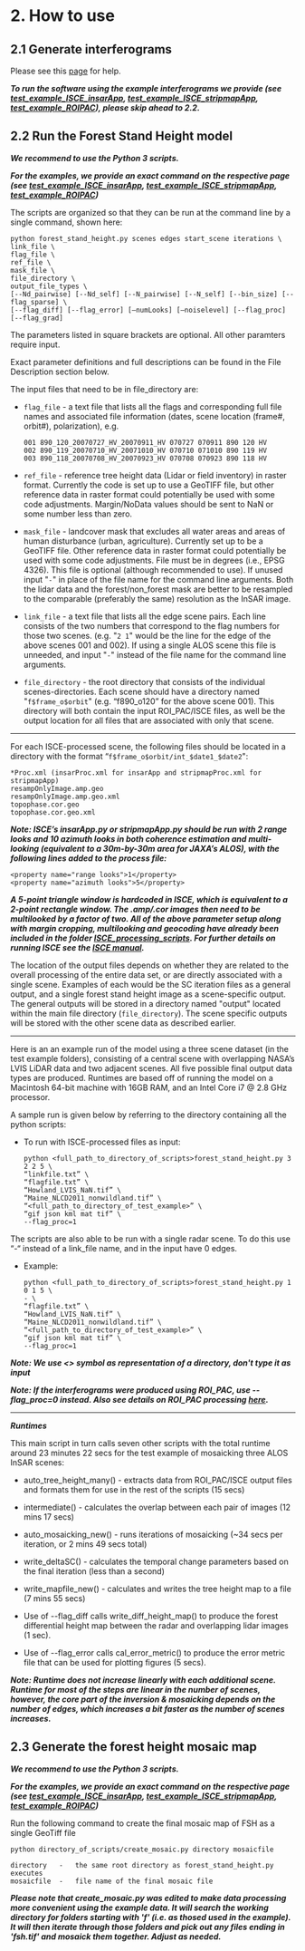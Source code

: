 # 2. How to use

## 2.1 Generate interferograms

Please see this [page](./isce_preprocessing.md) for help. 

***To run the software using the example interferograms we provide (see [test_example_ISCE_insarApp](./test_example_ISCE_insarApp.md), [test_example_ISCE_stripmapApp](./test_example_ISCE_stripmapApp.md), [test_example_ROIPAC](./test_example_ROIPAC.md)), please skip ahead to 2.2.***

## 2.2 Run the Forest Stand Height model

***We recommend to use the Python 3 scripts.***

***For the examples, we provide an exact command on the respective page (see [test_example_ISCE_insarApp](./test_example_ISCE_insarApp.md), [test_example_ISCE_stripmapApp](./test_example_ISCE_stripmapApp.md), [test_example_ROIPAC](./test_example_ROIPAC.md))***

The scripts are organized so that they can be run at the command line by a single command, shown here:

	python forest_stand_height.py scenes edges start_scene iterations \
	link_file \
	flag_file \
	ref_file \
	mask_file \
	file_directory \
	output_file_types \
	[--Nd_pairwise] [--Nd_self] [--N_pairwise] [--N_self] [--bin_size] [--flag_sparse] \
	[--flag_diff] [--flag_error] [—numLooks] [—noiselevel] [--flag_proc] [--flag_grad]
	
The parameters listed in square brackets are optional. All other paramters require input.

Exact parameter definitions and full descriptions can be found in the File Description section below.

The input files that need to be in file_directory are:

  - `flag_file` - a text file that lists all the flags and corresponding full file names and associated file information (dates, scene location (frame#, orbit#), polarization), e.g. 
  
        001 890_120_20070727_HV_20070911_HV 070727 070911 890 120 HV
        002 890_119_20070710_HV_20071010_HV 070710 071010 890 119 HV
        003 890_118_20070708_HV_20070923_HV 070708 070923 890 118 HV
  
  - `ref_file` - reference tree height data (Lidar or field inventory) in raster format. Currently the code is set up to use a GeoTIFF file, but other reference data in raster format could potentially be used with some code adjustments. Margin/NoData values should be sent to NaN or some number less than zero. 	
	
  - `mask_file` - landcover mask that excludes all water areas and areas of human disturbance (urban, agriculture). Currently set up to be a GeoTIFF file. Other reference data in raster format could potentially be used with some code adjustments. File must be in degrees (i.e., EPSG 4326). This file is optional (although recommended to use). If unused input "`-`" in place of the file name for the command line arguments. Both the lidar data and the forest/non_forest mask are better to be resampled to the comparable (preferably the same) resolution as the InSAR image.
	
  - `link_file` - a text file that lists all the edge scene pairs. Each line consists of the two numbers that correspond to the flag numbers for those two scenes. (e.g. "`2 1`" would be the line for the edge of the above scenes 001 and 002). If using a single ALOS scene this file is unneeded, and input "`-`" instead of the file name for the command line arguments.	
	
  - `file_directory` - the root directory that consists of the individual scenes-directories. Each scene should have a directory named "`f$frame_o$orbit`" (e.g. “f890_o120” for the above scene 001). This directory will both contain the input ROI_PAC/ISCE files, as well be the output location for all files that are associated with only that scene.

---------------------------------------------------------------------------------------------------

For each ISCE-processed scene, the following files should be located in a directory with the format “`f$frame_o$orbit/int_$date1_$date2`":
		
    *Proc.xml (insarProc.xml for insarApp and stripmapProc.xml for stripmapApp)	
    resampOnlyImage.amp.geo	
    resampOnlyImage.amp.geo.xml	
    topophase.cor.geo		
    topophase.cor.geo.xml
		
***Note: ISCE’s insarApp.py or stripmapApp.py should be run with 2 range looks and 10 azimuth looks in both coherence estimation and multi-looking (equivalent to a 30m-by-30m area for JAXA’s ALOS), with the following lines added to the process file:***
		
    <property name="range looks">1</property>
    <property name="azimuth looks">5</property>

***A 5-point triangle window is hardcoded in ISCE, which is equivalent to a 2-point rectangle window. The .amp/.cor images then need to be multilooked by a factor of two. All of the above parameter setup along with margin cropping, multilooking and geocoding have already been included in the folder [ISCE_processing_scripts](./ISCE_processing_scripts). For further details on running ISCE see the [ISCE manual](https://github.com/isce-framework/isce2).***


The location of the output files depends on whether they are related to the overall processing of the entire data set, or are directly associated with a single scene. Examples of each would be the SC iteration files as a general output, and a single forest stand height image as a scene-specific output. The general outputs will be stored in a directory named "output" located within the main file directory (`file_directory`). The scene specific outputs will be stored with the other scene data as described earlier.

---------------------------------------------------------------------------------------------------

Here is an an example run of the model using a three scene dataset (in the test example folders), consisting of a central scene with overlapping NASA’s LVIS LiDAR data and two adjacent scenes. All five possible final output data types are produced. Runtimes are based off of running the model on a Macintosh 64-bit machine with 16GB RAM, and an Intel Core i7 @ 2.8 GHz processor.

A sample run is given below by referring to the directory containing all the python scripts:

- To run with ISCE-processed files as input:

      python <full_path_to_directory_of_scripts>forest_stand_height.py 3 2 2 5 \
      “linkfile.txt” \
      “flagfile.txt” \
      “Howland_LVIS_NaN.tif” \
      “Maine_NLCD2011_nonwildland.tif” \
      “<full_path_to_directory_of_test_example>” \
      “gif json kml mat tif” \
      --flag_proc=1

The scripts are also able to be run with a single radar scene. To do this use “-“ instead of a link_file name, and in the input have 0 edges. 

- Example: 

      python <full_path_to_directory_of_scripts>forest_stand_height.py 1 0 1 5 \
      - \
      “flagfile.txt” \
      “Howland_LVIS_NaN.tif” \
      “Maine_NLCD2011_nonwildland.tif” \
      “<full_path_to_directory_of_test_example>” \
      “gif json kml mat tif” \
      --flag_proc=1

***Note: We use <> symbol as representation of a directory, don't type it as input***

***Note: If the interferograms were produced using ROI_PAC, use --flag_proc=0 instead. Also see details on ROI_PAC processing [here](./roi_pac_note.md).***

---------------------------------------------------------------------------------------------------

***Runtimes***

This main script in turn calls seven other scripts with the total runtime around 23 minutes 22 secs for the test example of mosaicking three ALOS InSAR scenes:

- auto_tree_height_many() - extracts data from ROI_PAC/ISCE output files and formats them for use in the rest of the scripts (15 secs)

- intermediate() - calculates the overlap between each pair of images (12 mins 17 secs)

- auto_mosaicking_new() - runs iterations of mosaicking (~34 secs per iteration, or 2 mins 49 secs total)

- write_deltaSC() - calculates the temporal change parameters based on the final iteration (less than a second)

- write_mapfile_new() - calculates and writes the tree height map to a file (7 mins 55 secs)

- Use of --flag_diff calls write_diff_height_map() to produce the forest differential height map between the radar and overlapping lidar images (1 sec).

- Use of --flag_error calls cal_error_metric() to produce the error metric file that can be used for plotting figures (5 secs).

***Note: Runtime does not increase linearly with each additional scene. Runtime for most of the steps are linear in the number of scenes, however, the core part of the inversion & mosaicking depends on the number of edges, which increases a bit faster as the number of scenes increases.***



## 2.3 Generate the forest height mosaic map

***We recommend to use the Python 3 scripts.***

***For the examples, we provide an exact command on the respective page (see [test_example_ISCE_insarApp](./test_example_ISCE_insarApp.md), [test_example_ISCE_stripmapApp](./test_example_ISCE_stripmapApp.md), [test_example_ROIPAC](./test_example_ROIPAC.md))***

Run the following command to create the final mosaic map of FSH as a single GeoTiff file

    python directory_of_scripts/create_mosaic.py directory mosaicfile 
	
    directory	-	the same root directory as forest_stand_height.py executes
    mosaicfile	-	file name of the final mosaic file
    
***Please note that create_mosaic.py was edited to make data processing more convenient using the example data. It will search the working directory for folders starting with 'f' (i.e. as thosed used in the example). It will then iterate through those folders and pick out any files ending in 'fsh.tif' and mosaick them together. Adjust as needed.***

